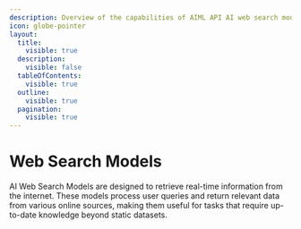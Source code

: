 ```yaml
---
description: Overview of the capabilities of AIML API AI web search models.
icon: globe-pointer
layout:
  title:
    visible: true
  description:
    visible: false
  tableOfContents:
    visible: true
  outline:
    visible: true
  pagination:
    visible: true
---
```


# Web Search Models

AI Web Search Models are designed to retrieve real-time information from the internet. These models process user queries and return relevant data from various online sources, making them useful for tasks that require up-to-date knowledge beyond static datasets.